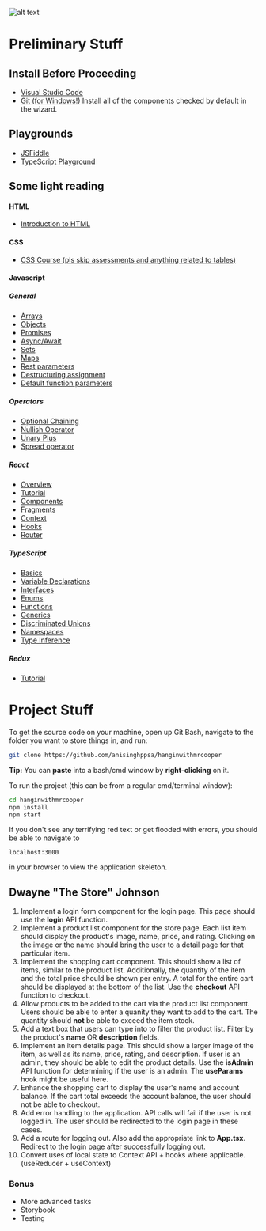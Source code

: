 ![alt text](http://static.tvtropes.org/pmwiki/pub/images/hangin_with_mr_cooper.jpg "Hangin' with Mr. Cooper")

# Preliminary Stuff
## Install Before Proceeding
+ [Visual Studio Code](https://code.visualstudio.com/Download)
+ [Git (for Windows!)](https://git-scm.com/download/win)
Install all of the components checked by default in the wizard.
## Playgrounds
+ [JSFiddle](http://jsfiddle.net/)
+ [TypeScript Playground](http://www.typescriptlang.org/play/)
## Some light reading
#### HTML
+ [Introduction to HTML](https://developer.mozilla.org/en-US/docs/Learn/HTML/Introduction_to_HTML)

#### CSS
+ [CSS Course (pls skip assessments and anything related to tables)](https://developer.mozilla.org/en-US/docs/Learn/CSS)

#### Javascript
##### General
+ [Arrays](https://developer.mozilla.org/en-US/docs/Web/JavaScript/Reference/Global_Objects/Array)
+ [Objects](https://developer.mozilla.org/en-US/docs/Web/JavaScript/Reference/Global_Objects/Object)
+ [Promises](https://developer.mozilla.org/en-US/docs/Web/JavaScript/Reference/Global_Objects/Promise)
+ [Async/Await](https://developer.mozilla.org/en-US/docs/Learn/JavaScript/Asynchronous/Async_await)
+ [Sets](https://developer.mozilla.org/en-US/docs/Web/JavaScript/Reference/Global_Objects/Set)
+ [Maps](https://developer.mozilla.org/en-US/docs/Web/JavaScript/Reference/Global_Objects/Map)
+ [Rest parameters](https://developer.mozilla.org/en-US/docs/Web/JavaScript/Reference/Functions/rest_parameters)
+ [Destructuring assignment](https://developer.mozilla.org/en-US/docs/Web/JavaScript/Reference/Operators/Destructuring_assignment)
+ [Default function parameters](https://developer.mozilla.org/en-US/docs/Web/JavaScript/Reference/Functions/Default_parameters)

##### Operators
+ [Optional Chaining](https://developer.mozilla.org/en-US/docs/Web/JavaScript/Reference/Operators/Optional_chaining)
+ [Nullish Operator](https://developer.mozilla.org/en-US/docs/Web/JavaScript/Reference/Operators/Nullish_coalescing_operator)
+ [Unary Plus](https://developer.mozilla.org/en-US/docs/Web/JavaScript/Reference/Operators/Unary_plus)
+ [Spread operator](https://developer.mozilla.org/en-US/docs/Web/JavaScript/Reference/Operators/Spread_operator)

##### React
+ [Overview](https://reactjs.org/docs/react-api.html)
+ [Tutorial](https://reactjs.org/tutorial/tutorial.html)
+ [Components](https://reactjs.org/docs/react-component.html)
+ [Fragments](https://reactjs.org/docs/fragments.html)
+ [Context](https://reactjs.org/docs/context.html)
+ [Hooks](https://reactjs.org/docs/hooks-intro.html)
+ [Router](https://reacttraining.com/react-router/web/example/basic)

##### TypeScript
+ [Basics](https://www.typescriptlang.org/docs/handbook/basic-types.html)
+ [Variable Declarations](https://www.typescriptlang.org/docs/handbook/variable-declarations.html)
+ [Interfaces](https://www.typescriptlang.org/docs/handbook/interfaces.html)
+ [Enums](https://www.typescriptlang.org/docs/handbook/enums.html)
+ [Functions](https://www.typescriptlang.org/docs/handbook/functions.html)
+ [Generics](https://www.typescriptlang.org/docs/handbook/generics.html)
+ [Discriminated Unions](https://www.typescriptlang.org/docs/handbook/typescript-in-5-minutes-func.html#discriminated-unions)
+ [Namespaces](https://www.typescriptlang.org/docs/handbook/namespaces.html)
+ [Type Inference](https://www.typescriptlang.org/docs/handbook/type-inference.html)

##### Redux
+ [Tutorial](https://redux.js.org/tutorials/essentials/part-1-overview-concepts)

# Project Stuff

To get the source code on your machine, open up Git Bash, navigate to the folder you want to store things in, and run:
```bash
git clone https://github.com/anisinghppsa/hanginwithmrcooper
```
**Tip:** You can **paste** into a bash/cmd window by **right-clicking** on it.

To run the project (this can be from a regular cmd/terminal window):
```bash
cd hanginwithmrcooper
npm install
npm start
```

If you don't see any terrifying red text or get flooded with errors, you should be able to navigate to
``` 
localhost:3000
```
in your browser to view the application skeleton.

## Dwayne "The Store" Johnson

1. Implement a login form component for the login page. This page should use the **login** API function.
2. Implement a product list component for the store page. Each list item should display the product's image, name, price, and rating. Clicking on the image or the name should bring the user to a detail page for that particular item.
3. Implement the shopping cart component. This should show a list of items, similar to the product list. Additionally, the quantity of the item and the total price should be shown per entry. A total for the entire cart should be displayed at the bottom of the list. Use the **checkout** API function to checkout.
4. Allow products to be added to the cart via the product list component. Users should be able to enter a quanity they want to add to the cart. The quantity should **not** be able to exceed the item stock.
5. Add a text box that users can type into to filter the product list. Filter by the product's **name** OR **description** fields.
6. Implement an item details page. This should show a larger image of the item, as well as its name, price, rating, and description. If user is an admin, they should be able to edit the product details. Use the **isAdmin** API function for determining if the user is an admin. The **useParams** hook might be useful here.
7. Enhance the shopping cart to display the user's name and account balance. If the cart total exceeds the account balance, the user should not be able to checkout.
8. Add error handling to the application. API calls will fail if the user is not logged in. The user should be redirected to the login page in these cases.
9. Add a route for logging out. Also add the appropriate link to **App.tsx**. Redirect to the login page after successfully logging out.
10. Convert uses of local state to Context API + hooks where applicable. (useReducer + useContext)

### Bonus
- More advanced tasks
- Storybook
- Testing

